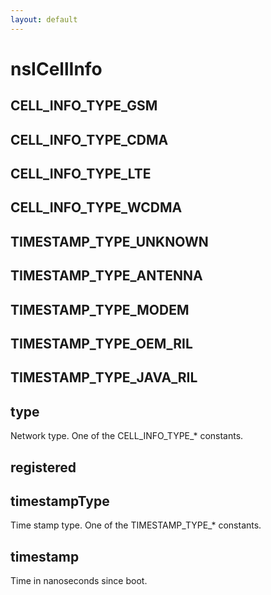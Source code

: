 ```yaml
---
layout: default
---
```


# nsICellInfo #

## CELL_INFO_TYPE_GSM ##

## CELL_INFO_TYPE_CDMA ##

## CELL_INFO_TYPE_LTE ##

## CELL_INFO_TYPE_WCDMA ##

## TIMESTAMP_TYPE_UNKNOWN ##

## TIMESTAMP_TYPE_ANTENNA ##

## TIMESTAMP_TYPE_MODEM ##

## TIMESTAMP_TYPE_OEM_RIL ##

## TIMESTAMP_TYPE_JAVA_RIL ##

## type ##

Network type. One of the CELL_INFO_TYPE_* constants.


## registered ##

## timestampType ##

Time stamp type. One of the TIMESTAMP_TYPE_* constants.


## timestamp ##

Time in nanoseconds since boot.

